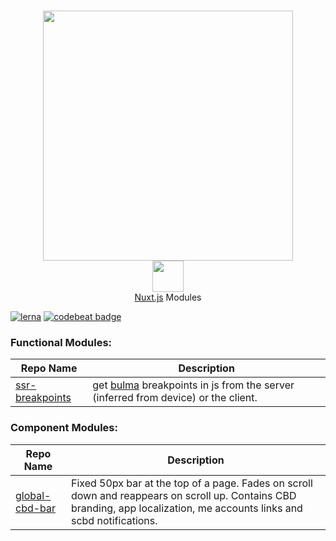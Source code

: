 <p align="center">
  <br>
    <img src="https://www.cbd.int/app/images/cbd-logo-green-en.svg" width="400px"/>
  <br>
<img src="http://imgur.com/V4LtoII.png" width="50px"/> <br>
<a href="https://github.com/nuxt/nuxt.js">Nuxt.js</a> Modules
</p>


[![lerna](https://img.shields.io/badge/maintained%20with-lerna-cc00ff.svg)](https://lernajs.io/)
[![codebeat badge](https://codebeat.co/badges/dac3ea59-d41e-4502-8e46-86b7db818d1d)](https://codebeat.co/projects/github-com-scbd-biodiversity-nuxtjs-master)
### Functional Modules:


| Repo Name     | Description               |
| ---------- | ------------------ |
| [ssr-breakpoints](https://github.com/scbd/biodiversity-nuxtjs/tree/master/packages/ssr-breakpoints)    | get [bulma](https://bulma.io/documentation/overview/responsiveness/) breakpoints in js from the server (inferred from device) or the client.        |

### Component Modules:

| Repo Name        | Description               |
| ---------------- | ------------------ |
| [global-cbd-bar](https://github.com/scbd/biodiversity-nuxtjs/tree/master/packages/ssr-breakpoints)    | Fixed 50px bar at the top of a page.  Fades on scroll down and reappears on scroll up.  Contains CBD branding, app localization, me accounts links and scbd notifications.        |
